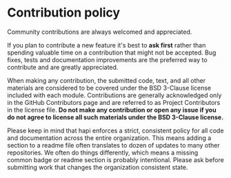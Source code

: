 # Contribution policy

Community contributions are always welcomed and appreciated.

If you plan to contribute a new feature it's best to **ask first** rather than spending valuable time on a contribution that might not be accepted. Bug fixes, tests and documentation improvements are the preferred way to contribute and are greatly appreciated.

When making any contribution, the submitted code, text, and all other materials are considered to be covered under the BSD 3-Clause license included with each module. Contributions are generally acknowledged only in the GitHub Contributors page and are referred to as Project Contributors in the license file. **Do not make any contribution or open any issue if you do not agree to license all such materials under the BSD 3-Clause license.**

Please keep in mind that hapi enforces a strict, consistent policy for all code and documentation across the entire organization. This means adding a section to a readme file often translates to dozen of updates to many other repositories. We often do things differently, which means a missing common badge or readme section is probably intentional. Please ask before submitting work that changes the organization consistent state.
